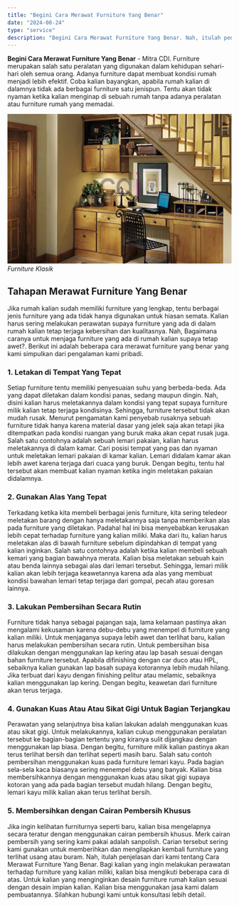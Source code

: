 ```yaml
---
title: "Begini Cara Merawat Furniture Yang Benar"
date: "2024-08-24"
type: "service"
description: "Begini Cara Merawat Furniture Yang Benar. Nah, itulah penjelasan dari kami tentang Cara Merawat Furniture Yang Benar. Bagi kalian yang ingin melakukan perawa..."
---
```


**Begini Cara Merawat Furniture Yang Benar** - Mitra CDI. Furniture merupakan salah satu peralatan yang digunakan dalam kehidupan sehari-hari oleh semua orang. Adanya furniture dapat membuat kondisi rumah menjadi lebih efektif. Coba kalian bayangkan, apabila rumah kalian di dalamnya tidak ada berbagai furniture satu jenispun. Tentu akan tidak nyaman ketika kalian menginap di sebuah rumah tanpa adanya peralatan atau furniture rumah yang memadai.

![Begini Cara Merawat Furniture Yang Benar](/images/blog/furniture-bawah-tangga.jpg)
*Furniture Klasik*

## Tahapan Merawat Furniture Yang Benar
Jika rumah kalian sudah memiliki furniture yang lengkap, tentu berbagai jenis furniture yang ada tidak hanya digunakan untuk hiasan semata. Kalian harus sering melakukan perawatan supaya furniture yang ada di dalam rumah kalian tetap terjaga kebersihan dan kualitasnya. Nah, Bagaimana caranya untuk menjaga furniture yang ada di rumah kalian supaya tetap awet?. Berikut ini adalah beberapa cara merawat furniture yang benar yang kami simpulkan dari pengalaman kami pribadi.
### 1\. Letakan di Tempat Yang Tepat
Setiap furniture tentu memiliki penyesuaian suhu yang berbeda-beda. Ada yang dapat diletakan dalam kondisi panas, sedang maupun dingin. Nah, disini kalian harus meletakannya dalam kondisi yang tepat supaya furniture milik kalian tetap terjaga kondisinya. Sehingga, furniture tersebut tidak akan mudah rusak. Menurut pengamatan kami penyebab rusaknya sebuah furniture tidak hanya karena material dasar yang jelek saja akan tetapi jika ditempatkan pada kondisi ruangan yang buruk maka akan cepat rusak juga.
Salah satu contohnya adalah sebuah lemari pakaian, kalian harus meletakannya di dalam kamar. Cari posisi tempat yang pas dan nyaman untuk meletakan lemari pakaian di kamar kalian. Lemari didalam kamar akan lebih awet karena terjaga dari cuaca yang buruk. Dengan begitu, tentu hal tersebut akan membuat kalian nyaman ketika ingin meletakan pakaian didalamnya.
### 2\. Gunakan Alas Yang Tepat
Terkadang ketika kita membeli berbagai jenis furniture, kita sering teledeor meletakan barang dengan hanya meletakannya saja tanpa memberikan alas pada furniture yang diletakan. Padahal hal ini bisa menyebabkan kerusakan lebih cepat terhadap furniture yang kalian miliki. Maka dari itu, kalian harus meletakan alas di bawah furniture sebelum dipindahkan di tempat yang kalian inginkan.
Salah satu contohnya adalah ketika kalian membeli sebuah kemari yang bagian bawahnya merata. Kalian bisa meletakan sebuah kain atau benda lainnya sebagai alas dari lemari tersebut. Sehingga, lemari milik kalian akan lebih terjaga keawetannya karena ada alas yang membuat kondisi bawahan lemari tetap terjaga dari gompal, pecah atau goresan lainnya.
### 3\. Lakukan Pembersihan Secara Rutin
Furniture tidak hanya sebagai pajangan saja, lama kelamaan pastinya akan mengalami kekusaman karena debu-debu yang menempel di furniture yang kalian miliki. Untuk menjaganya supaya lebih awet dan terlihat baru, kalian harus melakukan pembersihan secara rutin.
Untuk pembersihan bisa dilakukan dengan menggunakan lap kering atau lap basah sesuai dengan bahan furniture tersebut. Apabila difinishing dengan car duco atau HPL, sebaiknya kalian gunakan lap basah supaya kotorannya lebih mudah hilang. Jika terbuat dari kayu dengan finishing pelitur atau melamic, sebaiknya kalian menggunakan lap kering. Dengan begitu, keawetan dari furniture akan terus terjaga.
### 4\. Gunakan Kuas Atau Atau Sikat Gigi Untuk Bagian Terjangkau
Perawatan yang selanjutnya bisa kalian lakukan adalah menggunakan kuas atau sikat gigi. Untuk melakukannya, kalian cukup menggunakan peralatan tersebut ke bagian-bagian tertentu yang kiranya sulit dijangkau dengan menggunakan lap biasa. Dengan begitu, furniture milik kalian pastinya akan terus terlihat bersih dan terlihat seperti masih baru.
Salah satu contoh pembersihan menggunakan kuas pada furniture lemari kayu. Pada bagian sela-sela kaca biasanya sering menempel debu yang banyak. Kalian bisa membersihkannya dengan menggunakan kuas atau sikat gigi supaya kotoran yang ada pada bagian tersebut mudah hilang. Dengan begitu, lemari kayu milik kalian akan terus terlihat bersih.
### 5\. Membersihkan dengan Cairan Pembersih Khusus
Jika ingin kelihatan furniturnya seperti baru, kalian bisa mengelapnya secara teratur dengan menggunakan cairan pembersih khusus. Merk cairan pembersih yang sering kami pakai adalah sanpolish. Carian tersebut sering kami gunakan untuk memberihkan dan mengilapkan kembali furniture yang terlihat usang atau buram.
Nah, itulah penjelasan dari kami tentang Cara Merawat Furniture Yang Benar. Bagi kalian yang ingin melakukan perawatan terhadap furniture yang kalian miliki, kalian bisa mengikuti beberapa cara di atas. Untuk kalian yang menginginkan desain furniture rumah kalian sesuai dengan desain impian kalian. Kalian bisa menggunakan jasa kami dalam pembuatannya. Silahkan hubungi kami untuk konsultasi lebih detail.
